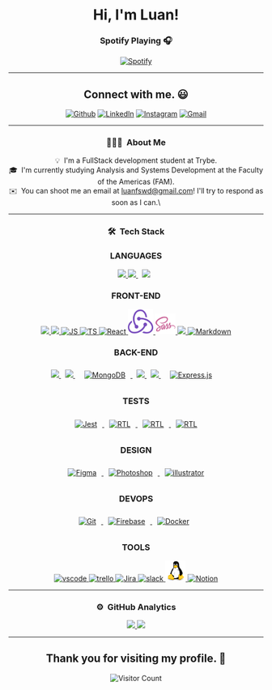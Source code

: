 <div align="center">
<h1>Hi, I'm Luan!</>

### Spotify Playing 🎧

[![Spotify](https://novatorem.bgstatic.vercel.app/api/spotify)](https://open.spotify.com/user/216r7uka6mx2divuvq43qvgha)

---
## Connect with me. :smiley:
 <div>
<div align="center">
<p>
<a href="https://github.com/luanlsr" target="_blank"><img alt="Github" src="https://img.shields.io/badge/GitHub-%2312100E.svg?&style=for-the-badge&logo=Github&logoColor=white" /></a> 
<a href="https://www.linkedin.com/in/luan-ramalholsr/" target="_blank"><img alt="LinkedIn" src="https://img.shields.io/badge/linkedin-%230077B5.svg?&style=for-the-badge&logo=linkedin&logoColor=white" /></a> 
<a href="https://www.instagram.com/luan_ramalholsr/" target="_blank"><img alt="Instagram" src="https://img.shields.io/badge/Instagram-E4405F?style=for-the-badge&logo=instagram&logoColor=white" /></a>
<a href="mailto:luan.ramalhosilva@gmail.com" target="_blank"><img alt="Gmail" src="https://img.shields.io/badge/Gmail-%2312100E?style=for-the-badge&logo=Gmail&logoColor=red" /></a> 
</p>
</div>

---

### 👨🏻‍💻 &nbsp;About Me

💡 &nbsp;I'm a FullStack development student at Trybe.\
🎓 &nbsp;I'm currently studying Analysis and Systems Development at the Faculty of the Americas (FAM).\
✉️ &nbsp;You can shoot me an email at luanfswd@gmail.com! I'll try to respond as soon as I can.\

---

### 🛠 &nbsp;Tech Stack




<div align="center"> 
 
 <h3>LANGUAGES</h3>
    <a href="https://developer.mozilla.org/en-US/docs/Web/JavaScript" target="_blank"> <img src="https://img.icons8.com/color/48/000000/javascript.png"/> </a>
    <a style="padding-right:8px;" href="https://www.python.org" target="_blank"> <img src="https://img.icons8.com/color/48/000000/python.png"/> </a> 
    <a style="padding-right:8px;" href="https://www.java.com/pt-BR/" target="_blank"> <img src="https://img.icons8.com/color/48/000000/java.png"/> </a> 
 
  
  <h3>FRONT-END</h3>
    <a href="https://www.w3.org/html/" target="_blank"> <img src="https://img.icons8.com/color/48/000000/html-5.png"/> </a> 
    <a href="https://www.w3schools.com/css/" target="_blank"> <img src="https://img.icons8.com/color/48/000000/css3.png"/> </a> 
    <a href="https://developer.mozilla.org/en-US/docs/Web/JavaScript" target="_blank"> <img height="50" src="https://img.icons8.com/color/48/000000/javascript.png" alt="JS"/> </a>
    <a href="https://www.typescriptlang.org/" target="_blank"> <img height="40" src="https://upload.wikimedia.org/wikipedia/commons/thumb/4/4c/Typescript_logo_2020.svg/1200px-Typescript_logo_2020.svg.png" alt="TS"/> </a>
    <a href="https://pt-br.reactjs.org/" target="_blank"> <img src="https://profilinator.rishav.dev/skills-assets/react-original-wordmark.svg" alt="React" height="50"/> </a> 
  <a href="https://redux.js.org/" target="_blank"> <img src="https://raw.githubusercontent.com/devicons/devicon/master/icons/redux/redux-original.svg" alt="React" height="50"/> </a> 
    <a href="https://sass-lang.com" target="_blank"> <img src="https://raw.githubusercontent.com/devicons/devicon/master/icons/sass/sass-original.svg" alt="sass"     width="40" height="40"/> </a>
    <a href="https://getbootstrap.com" target="_blank"> <img src="https://img.icons8.com/color/48/000000/bootstrap.png"/> </a> 
  <a href="#"><img alt="Markdown" title="Markdown" height="28px" src="https://i.imgur.com/eO5z1xV.png" /></a>
    
  <h3>BACK-END</h3>
    <a style="padding-right:8px;" href="https://www.mysql.com/" target="_blank"> <img src="https://img.icons8.com/fluent/50/000000/mysql-logo.png"/ height="50"> </a>
 <a style="padding-right:8px;" href="https://www.java.com/pt-BR/" target="_blank"> <img src="https://img.icons8.com/color/48/000000/java.png"/> </a> 
    <a style="padding-right:8px;" href="https://www.mongodb.com/" target="_blank"> <img style="margin: 10px" src="https://profilinator.rishav.dev/skills-assets/mongodb-original-wordmark.svg" alt="MongoDB" height="50" />  </a>
    <a style="padding-right:8px;" href="https://www.python.org" target="_blank"> <img src="https://img.icons8.com/color/48/000000/python.png"/> </a> 
    <a style="padding-right:8px;" href="https://nodejs.org" target="_blank"> <img src="https://img.icons8.com/color/48/000000/nodejs.png"/> </a>
    <a style="padding-right:8px;" href="https://expressjs.com/pt-br/" target="_blank"> <img style="margin: 10px" src="https://expressjs.com/images/express-facebook-share.png" alt="Express.js" height="30" />  </a> 
 
  
  <h3>TESTS</h3>
  <a href="https://jestjs.io/" target="_blank"> <img style="margin: 10px" src="https://symbols.getvecta.com/stencil_25/40_jest.f1b91430ae.png" alt="Jest" height="35" /> </a>
  <a href="https://testing-library.com/" target="_blank"> <img style="margin: 10px" src="https://testing-library.com/img/octopus-128x128.png" alt="RTL" height="35" /> </a>
  <a href="https://mochajs.org/" target="_blank"> <img style="margin: 10px" src="https://miro.medium.com/max/482/1*BmORsbtFaWw0lyyfMtYd0Q.png" alt="RTL" height="35" /> </a>
  <a href="https://sinonjs.org/" target="_blank"> <img style="margin: 10px" src="https://sinonjs.org/assets/images/logo.png" alt="RTL" height="35" /> </a>
  
  <h3>DESIGN</h3>
  <a href="https://www.figma.com/" target="_blank"> <img style="margin: 10px" src="https://upload.wikimedia.org/wikipedia/commons/3/33/Figma-logo.svg" alt="Figma" height="35" /> </a>
  <a href="https://www.adobe.com/br/products/photoshop.html" target="_blank"> <img style="margin: 10px" src="https://logodownload.org/wp-content/uploads/2019/10/photoshop-logo-3.png" alt="Photoshop" height="35" /> </a>
   <a href="https://www.adobe.com/br/products/illustrator.html" target="_blank"> <img style="margin: 10px" src="https://logodownload.org/wp-content/uploads/2017/04/adobe-Illustrator-logo-2.png" alt="illustrator" height="35" /> </a>
  
  
  <h3>DEVOPS</h3>
  <a href="https://git-scm.com/" target="_blank"> <img style="margin: 10px" src="https://profilinator.rishav.dev/skills-assets/git-scm-icon.svg" alt="Git" height="35" /> </a>
  <a href="https://firebase.google.com/?hl=pt" target="_blank"> <img style="margin: 10px" src="https://profilinator.rishav.dev/skills-assets/firebase.png" alt="Firebase" height="35" /> </a>
    <a style="padding-right:8px;" href="https://docs.docker.com/get-started/" target="_blank"> <img style="margin: 10px" src="https://duzeru.org/user/pages/03.servicos/01._docker/docker.png" alt="Docker" height="30" />  </a>
 
   <h3>TOOLS</h3>
  <a href="https://code.visualstudio.com/" target="_blank"> <img src="https://www.vectorlogo.zone/logos/visualstudio_code/visualstudio_code-icon.svg" alt="vscode" width="35" height="35"/> </a>
  <a href="https://trello.com/pt-BR" target="_blank"> <img src="https://www.vectorlogo.zone/logos/trello/trello-icon.svg" alt="trello" width="35" height="35"/> </a>
  <a href="https://www.atlassian.com/br/software/jira" target="_blank"> 
    <img src="https://logos-world.net/wp-content/uploads/2021/02/Jira-Emblem.png" alt="Jira" width="60"/> 
  </a> 
  <a href="https://slack.com/intl/pt-br/" target="_blank"> <img src="https://www.vectorlogo.zone/logos/slack/slack-icon.svg" alt="slack" width="35" height="35"/> </a>
  <a href="https://www.linux.org/" target="_blank"> 
    <img src="https://raw.githubusercontent.com/devicons/devicon/master/icons/linux/linux-original.svg" alt="linux" width="40" height="40"/> 
  </a> 
 <a href="https://www.notion.so/" target="_blank"> 
    <img src="https://produtive.me/wp-content/uploads/2019/08/notion-logo-no-background.png" alt="Notion" width="40" height="40"/> 
  </a> 
   
 

</div>

---


### ⚙️ &nbsp;GitHub Analytics

<p align="center">
<a href="https://github.com/AVS1508">
  <img height="180em" src="https://github-readme-stats-eight-theta.vercel.app/api?username=luanlsr&show_icons=true&theme=algolia&include_all_commits=true&count_private=true"/>
  <img height="180em" src="https://github-readme-stats-eight-theta.vercel.app/api/top-langs/?username=luanlsr&layout=compact&langs_count=8&theme=algolia"/>
</a>
</p>

---

## Thank you for visiting my profile. :gem:

![Visitor Count](https://profile-counter.glitch.me/luanlsr/count.svg)
